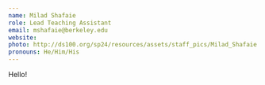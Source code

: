 ```yaml
---
name: Milad Shafaie
role: Lead Teaching Assistant
email: mshafaie@berkeley.edu
website: 
photo: http://ds100.org/sp24/resources/assets/staff_pics/Milad_Shafaie.jpg
pronouns: He/Him/His
---
```

Hello!

